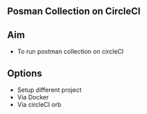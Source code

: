 ## Posman Collection on CircleCI

## Aim

- To run postman collection on circleCI

## Options

- Setup different project
- Via Docker
- Via circleCI orb
